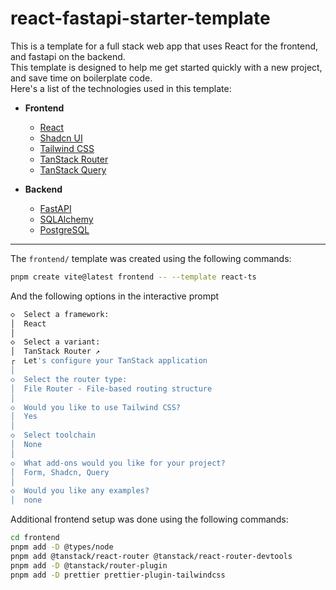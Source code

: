 # react-fastapi-starter-template

This is a template for a full stack web app that uses React for the frontend, and fastapi on the backend.
\
This template is designed to help me get started quickly with a new project, and save time on boilerplate code.
\
Here's a list of the technologies used in this template:

- **Frontend**
  - [React](https://react.dev/)
  - [Shadcn UI](https://ui.shadcn.com/)
  - [Tailwind CSS](https://tailwindcss.com/)
  - [TanStack Router](https://tanstack.com/router/latest)
  - [TanStack Query](https://tanstack.com/query/latest)

- **Backend**
  - [FastAPI](https://fastapi.tiangolo.com/)
  - [SQLAlchemy](https://pypi.org/project/SQLAlchemy/)
  - [PostgreSQL](https://www.postgresql.org/)

---

The `frontend/` template was created using the following commands:

```sh
pnpm create vite@latest frontend -- --template react-ts
```

And the following options in the interactive prompt

```sh
◇  Select a framework:
│  React
│
◇  Select a variant:
│  TanStack Router ↗
┌  Let's configure your TanStack application
│
◇  Select the router type:
│  File Router - File-based routing structure
│
◇  Would you like to use Tailwind CSS?
│  Yes
│
◇  Select toolchain
│  None
│
◇  What add-ons would you like for your project?
│  Form, Shadcn, Query
│
◇  Would you like any examples?
│  none
```

Additional frontend setup was done using the following commands:

```sh
cd frontend
pnpm add -D @types/node
pnpm add @tanstack/react-router @tanstack/react-router-devtools
pnpm add -D @tanstack/router-plugin
pnpm add -D prettier prettier-plugin-tailwindcss
```
